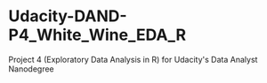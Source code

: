 # Udacity-DAND-P4_White_Wine_EDA_R
Project 4 (Exploratory Data Analysis in R) for Udacity's Data Analyst Nanodegree
